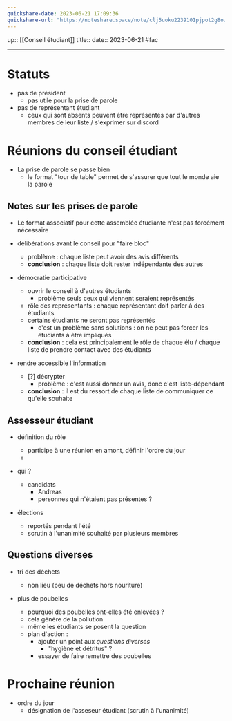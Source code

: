 ```yaml
---
quickshare-date: 2023-06-21 17:09:36
quickshare-url: "https://noteshare.space/note/clj5uoku2239101pjpot2g8oz#R9ZJarkJX3+JUToq2Oqx8ABYLyHf9UUl7haQTMl0a/c"
---
```

up:: [[Conseil étudiant]]
title::
date:: 2023-06-21
#fac 

---

# Statuts

- pas de président
     - pas utile pour la prise de parole
- pas de représentant étudiant
    - ceux qui sont absents peuvent être représentés par d'autres membres de leur liste / s'exprimer sur discord

# Réunions du conseil étudiant

- La prise de parole se passe bien
    - le format "tour de table" permet de s'assurer que tout le monde aie la parole

## Notes sur les prises de parole

- Le format associatif pour cette assemblée étudiante n'est pas forcément nécessaire
- délibérations avant le conseil pour "faire bloc"
    - problème : chaque liste peut avoir des avis différents
    - **conclusion** : chaque liste doit rester indépendante des autres

- démocratie participative
    - ouvrir le conseil à d'autres étudiants
        - problème seuls ceux qui viennent seraient représentés
    - rôle des représentants : chaque représentant doit parler à des étudiants
    - certains étudiants ne seront pas représentés
        - c'est un problème sans solutions : on ne peut pas forcer les étudiants à être impliqués
    - **conclusion** : cela est principalement le rôle de chaque élu / chaque liste de prendre contact avec des étudiants

- rendre accessible l'information
    - [?]  décrypter
        - problème : c'est aussi donner un avis, donc c'est liste-dépendant
    - **conclusion** : il est du ressort de chaque liste de communiquer ce qu'elle souhaite

## Assesseur étudiant

 - définition du rôle
     - participe à une réunion en amont, définir l'ordre du jour
     - 

- qui ?
    - candidats
        - Andreas
        - personnes qui n'étaient pas présentes ?
- élections
    - reportés pendant l'été
    - scrutin à l'unanimité souhaité par plusieurs membres

## Questions diverses

- tri des déchets
     - non lieu (peu de déchets hors nouriture)

- plus de poubelles
    - pourquoi des poubelles ont-elles été enlevées ?
    - cela génère de la pollution
    - même les étudiants se posent la question
    - plan d'action :
        - ajouter un point aux *questions diverses*
            - "hygiène et détritus" ?
        - essayer de faire remettre des poubelles


# Prochaine réunion

- ordre du jour
    - désignation de l'asseseur étudiant (scrutin à l'unanimité)


